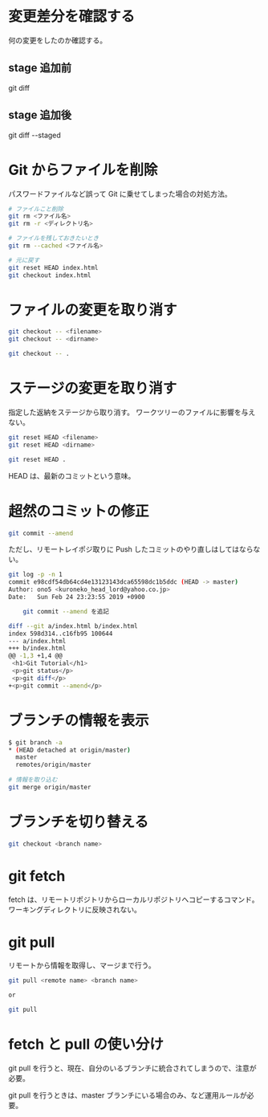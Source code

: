 # 変更差分を確認する

何の変更をしたのか確認する。

## stage 追加前
git diff

## stage 追加後
git diff --staged

# Git からファイルを削除

パスワードファイルなど誤って Git に乗せてしまった場合の対処方法。

```bash
# ファイルこと削除
git rm <ファイル名>
git rm -r <ディレクトリ名>

# ファイルを残しておきたいとき
git rm --cached <ファイル名>

# 元に戻す
git reset HEAD index.html
git checkout index.html

```

# ファイルの変更を取り消す

```bash
git checkout -- <filename>
git checkout -- <dirname>

git checkout -- .
```

# ステージの変更を取り消す

指定した返納をステージから取り消す。
ワークツリーのファイルに影響を与えない。

```bash
git reset HEAD <filename>
git reset HEAD <dirname>

git reset HEAD .
```
HEAD は、最新のコミットという意味。

# 超然のコミットの修正

```bash
git commit --amend
```

ただし、リモートレイポジ取りに Push したコミットのやり直しはしてはならない。

```bash
git log -p -n 1
commit e98cdf54db64cd4e13123143dca65598dc1b5ddc (HEAD -> master)
Author: ono5 <kuroneko_head_lord@yahoo.co.jp>
Date:   Sun Feb 24 23:23:55 2019 +0900

    git commit --amend を追記

diff --git a/index.html b/index.html
index 598d314..c16fb95 100644
--- a/index.html
+++ b/index.html
@@ -1,3 +1,4 @@
 <h1>Git Tutorial</h1>
 <p>git status</p>
 <p>git diff</p>
+<p>git commit --amend</p>
```


# ブランチの情報を表示

```bash
$ git branch -a
* (HEAD detached at origin/master)
  master
  remotes/origin/master
  
# 情報を取り込む  
git merge origin/master
```

# ブランチを切り替える

```bash
git checkout <branch name>
```

# git fetch
fetch は、リモートリポジトリからローカルリポジトリへコピーするコマンド。
ワーキングディレクトリに反映されない。

# git pull
リモートから情報を取得し、マージまで行う。

```bash
git pull <remote name> <branch name>

or

git pull
```

# fetch と pull の使い分け

git pull を行うと、現在、自分のいるブランチに統合されてしまうので、注意が必要。

git pull を行うときは、master ブランチにいる場合のみ、など運用ルールが必要。



